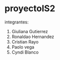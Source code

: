 # proyectoIS2
integrantes: 
1. Giuliana Gutierrez
2. Ronaldao Hernandez
3. Cristian Rayo
4. Paolo vega
5. Cyndi Blanco
